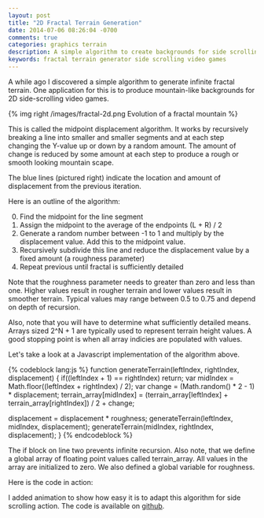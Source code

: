```yaml
---
layout: post
title: "2D Fractal Terrain Generation"
date: 2014-07-06 08:26:04 -0700
comments: true
categories: graphics terrain
description: A simple algorithm to create backgrounds for side scrolling games.
keywords: fractal terrain generator side scrolling video games
---
```

A while ago I discovered a simple algorithm to generate infinite fractal terrain. One application for this is to produce mountain-like backgrounds for 2D side-scrolling video games. 

{% img right /images/fractal-2d.png Evolution of a fractal mountain %}

This is called the midpoint displacement algorithm. It works by recursively breaking a line into smaller and smaller segments and at each step changing the Y-value up or down by a random amount. The amount of change is reduced by some amount at each step to produce a rough or smooth looking mountain scape.

The blue lines (pictured right) indicate the location and amount of displacement from the previous iteration. 

Here is an outline of the algorithm:

0. Find the midpoint for the line segment
0. Assign the midpoint to the average of the endpoints (L + R) / 2
0. Generate a random number between -1 to 1 and multiply by the displacement value. Add this to the midpoint value.
0. Recursively subdivide this line and reduce the displacement value by a fixed amount (a roughness parameter)
0. Repeat previous until fractal is sufficiently detailed

<!-- more -->

Note that the roughness parameter needs to greater than zero and less than one. Higher values result in rougher terrain and lower values result in smoother terrain. Typical values may range between 0.5 to 0.75 and depend on depth of recursion.

Also, note that you will have to determine what sufficiently detailed means. Arrays sized 2^N + 1 are typically used to represent terrain height values. A good stopping point is when all array indicies are populated with values.

Let's take a look at a Javascript implementation of the algorithm above. 

{% codeblock lang:js %}
function generateTerrain(leftIndex, rightIndex, displacement) {
  if((leftIndex + 1) == rightIndex) return;
  var midIndex = Math.floor((leftIndex + rightIndex) / 2);
  var change = (Math.random() * 2 - 1) * displacement;
  terrain_array[midIndex] = (terrain_array[leftIndex] + terrain_array[rightIndex]) / 2 + change;

  displacement = displacement * roughness;
  generateTerrain(leftIndex, midIndex, displacement);
  generateTerrain(midIndex, rightIndex, displacement);
}
{% endcodeblock %}

The if block on line two prevents infinite recursion. Also note, that we define a global array of floating point values called terrain_array. All values in the array are initialized to zero. We also defined a global variable for roughness.

Here is the code in action:

<canvas id="canvas"></canvas>

I added animation to show how easy it is to adapt this algorithm for side scrolling action. The code is available on <a href="https://github.com/nick-aschenbach/2d-fractal-terrain">github</a>.    

<script>
  var array_size = Math.pow(2, 9) + 1;
  var terrain_array = [];
  var roughness = 0.55;
  var initial_displacement = 50;
  var count = 0;

  $(function() {
    initializeArray();
    generateTerrain(0, array_size - 1, initial_displacement);
    drawTerrain();
  });

  function initializeArray() {
    for(var i = 0; i < array_size; i++) {
      terrain_array.push(0);
    }
  }

  function generateTerrain(leftIndex, rightIndex, displacement) {
    if((leftIndex + 1) == rightIndex) return;
    var midIndex = Math.floor((leftIndex + rightIndex) / 2);
    var change = (Math.random() * 2 - 1) * displacement;
    terrain_array[midIndex] = (terrain_array[leftIndex] + terrain_array[rightIndex]) / 2 + change;

    displacement = displacement * roughness;
    generateTerrain(leftIndex, midIndex, displacement);
    generateTerrain(midIndex, rightIndex, displacement);
  }

  function drawTerrain() {
    var canvas = $('#canvas');
    canvas.width(array_size);
    canvas.height(4 * initial_displacement);

    var context = canvas[0].getContext("2d");
    context.canvas.width  = canvas.width();
    context.canvas.height = canvas.height();

    context.fillStyle = "black";
    context.fillRect(0, 0, canvas.width(), canvas.height());

    var gradient = context.createLinearGradient(0,0,0,initial_displacement * 4);
    gradient.addColorStop(0, "purple");
    gradient.addColorStop(1, "#333");
    context.strokeStyle = 'grey';
    context.fillStyle = gradient;
    context.beginPath();
    context.lineWidth = 0.5;
    context.moveTo(i, terrain_array[count % array_size] + 2 * initial_displacement);
    for(var i = 1; i < array_size; i++) {
      context.lineTo(i, terrain_array[(count + i) % array_size] + 2 * initial_displacement);
    }
    context.lineTo(i, 4 * initial_displacement);
    context.lineTo(0, 4 * initial_displacement);
    context.closePath();

    context.fill();
    context.stroke();

    count++;
    setTimeout(drawTerrain, 30);
  }
</script>
